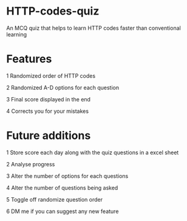 # HTTP-codes-quiz
An MCQ quiz that helps to learn HTTP codes faster than conventional learning

# Features
1 Randomized order of HTTP codes

2 Randomized A-D options for each question

3 Final score displayed in the end

4 Corrects you for your mistakes

# Future additions

1 Store score each day along with the quiz questions in a excel sheet

2 Analyse progress

3 Alter the number of options for each questions

4 Alter the number of questions being asked

5 Toggle off randomize question order

6 DM me if you can suggest any new feature
